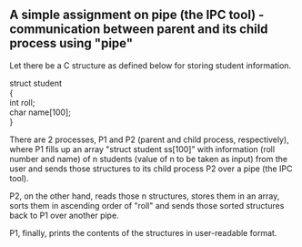## A simple assignment on pipe (the IPC tool) - communication between parent and its child process using "pipe"

Let there be a C structure as defined below for storing student information.

struct student   
{   
         int roll;   
         char name[100];   
}   

There are 2 processes, P1 and P2 (parent and child process, respectively), where P1 fills up an array "struct student ss[100]" with information (roll number and name) of n students (value of n to be taken as input) from the user and sends those structures to its child process P2 over a pipe (the IPC tool).

P2, on the other hand, reads those n structures, stores them in an array, sorts them in ascending order of "roll" and sends those sorted structures back to P1 over another pipe.

P1, finally, prints the contents of the structures in user-readable format.
